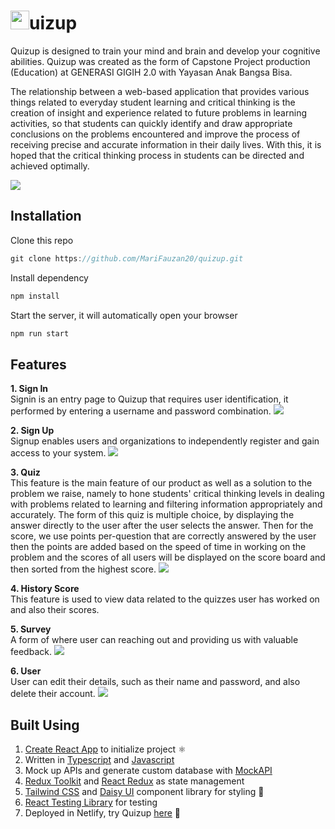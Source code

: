 # <img src="https://cdn-icons-png.flaticon.com/512/7548/7548487.png" width="30" height="30"/>uizup

Quizup is designed to train your mind and brain and develop your cognitive abilities. Quizup was created as the form of Capstone Project production (Education) at GENERASI GIGIH 2.0 with Yayasan Anak Bangsa Bisa.

The relationship between a web-based application that provides various things related to everyday student learning and critical thinking is
the creation of insight and experience related to future problems in learning activities, so that students can quickly identify
and draw appropriate conclusions on the problems encountered and improve the process of receiving precise and accurate information in their daily lives.
With this, it is hoped that the critical thinking process in students can be directed and achieved optimally.

![](https://github.com/yusmasv/quizup/blob/develop/documentation/Landing.png)

## Installation
Clone this repo
```javascript
git clone https://github.com/MariFauzan20/quizup.git
```
Install dependency
```javascript
npm install
```
Start the server, it will automatically open your browser
```javascript
npm run start
```


## Features
**1. Sign In** <br />
Signin is an entry page to Quizup that requires user identification, it performed by entering a username and password combination.
![](https://github.com/yusmasv/quizup/blob/develop/documentation/Login.png)

**2. Sign Up**<br />
Signup enables users and organizations to independently register and gain access to your system.
![](https://github.com/yusmasv/quizup/blob/develop/documentation/Signup.png)

**3. Quiz**<br />
This feature is the main feature of our product as well as a solution to the problem we raise, namely to hone students' critical thinking levels
in dealing with problems related to learning and filtering information appropriately and accurately. The form of this quiz is multiple choice,
by displaying the answer directly to the user after the user selects the answer. Then for the score, we use points per-question that are correctly answered by the user then the points are added based on the speed of time in working on the problem and the scores of all users will be displayed on the score board and then sorted from the highest score.
![](https://github.com/yusmasv/quizup/blob/develop/documentation/quiz.gif)

**4. History Score**<br />
This feature is used to view data related to the quizzes user has worked on and also their scores.
![]()

**5. Survey**<br />
A form of where user can reaching out and providing us with valuable feedback.
![](https://github.com/yusmasv/quizup/blob/develop/documentation/Survey.gif)

**6. User**<br />
User can edit their details, such as their name and password, and also delete their account. 
![](https://github.com/yusmasv/quizup/blob/develop/documentation/User.png)

## Built Using
1. [Create React App](https://www.google.com) to initialize project ⚛️
2. Written in [Typescript](https://www.typescriptlang.org/) and [Javascript](https://www.javascript.com/)
3. Mock up APIs and generate custom database with [MockAPI](https://mockapi.io/)
4. [Redux Toolkit](https://redux-toolkit.js.org/) and [React Redux](https://react-redux.js.org/) as state management
5. [Tailwind CSS](https://tailwindcss.com/) and [Daisy UI](https://daisyui.com/) component library for styling 🌻
6. [React Testing Library](https://testing-library.com/) for testing
7. Deployed in Netlify, try Quizup [here](https://develop-quizup.netlify.app/) 🚀
